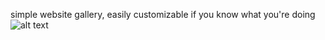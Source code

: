 simple website gallery, easily customizable if you know what you're doing
![alt text](https://cdn.discordapp.com/attachments/855425128715124736/938797955526307900/unknown.png)
